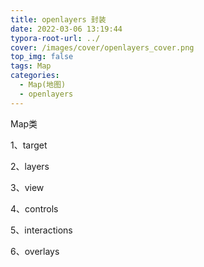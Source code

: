 ```yaml
---
title: openlayers 封装
date: 2022-03-06 13:19:44
typora-root-url: ../
cover: /images/cover/openlayers_cover.png
top_img: false
tags: Map
categories:
  - Map(地图)
  - openlayers
---
```


Map类

1、target

2、layers

3、view

4、controls

5、interactions

6、overlays
